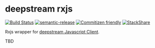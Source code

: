 # deepstream rxjs

[![Build Status](https://travis-ci.org/garlictech/deepstream-rxjs.svg?branch=master)](https://travis-ci.org/garlictech/deepstream-rxjs)
[![semantic-release](https://img.shields.io/badge/%20%20%F0%9F%93%A6%F0%9F%9A%80-semantic--release-e10079.svg)](https://github.com/semantic-release/semantic-release)
[![Commitizen friendly](https://img.shields.io/badge/commitizen-friendly-brightgreen.svg)](http://commitizen.github.io/cz-cli/)
[![StackShare](https://img.shields.io/badge/tech-stack-0690fa.svg?style=flat)](https://stackshare.io/garlic-tech-ltd/garlic-tech-ltd)

Rxjs wrapper for [deepstream Javascript Client](https://deepstreamhub.com/docs/client-js/client/).

TBD
